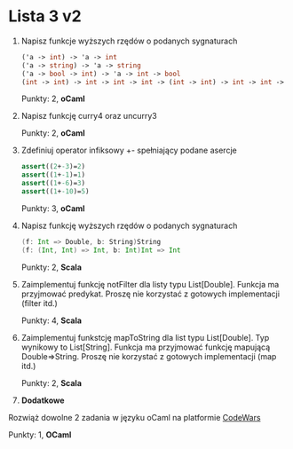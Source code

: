 Lista 3 v2
==========


1. Napisz funkcje wyższych rzędów o podanych sygnaturach
   
   ```ocaml
   ('a -> int) -> 'a -> int
   ('a -> string) -> 'a -> string
   ('a -> bool -> int) -> 'a -> int -> bool
   (int -> int) -> int -> int -> int -> (int -> int) -> int -> int -> int
   ```

   Punkty: 2, **oCaml**

2. Napisz funkcję curry4 oraz uncurry3


   Punkty: 2, **oCaml**

3. Zdefiniuj operator infiksowy +- spełniający podane asercje


   ```ocaml
   assert((2+-3)=2)
   assert((1+-1)=1)
   assert((1+-6)=3)
   assert((1+-10)=5)
   ```

   Punkty: 3, **oCaml**

4. Napisz funkcję wyższych rzędów o podanych sygnaturach

   ```scala
   (f: Int => Double, b: String)String
   (f: (Int, Int) => Int, b: Int)Int => Int
   ```

   Punkty: 2, **Scala**


5. Zaimplementuj funkcję notFilter dla listy typu List[Double].  Funkcja ma przyjmować predykat. Proszę nie korzystać z gotowych implementacji (filter itd.)


   Punkty: 4, **Scala**



6. Zaimplementuj funkstcję mapToString dla list typu List[Double]. Typ wynikowy to List[String]. Funkcja ma przyjmować funkcję mapującą Double=>String.  Proszę nie korzystać z gotowych implementacji (map itd.)


   Punkty: 2, **Scala**


7.  **Dodatkowe**

   Rozwiąż dowolne 2 zadania w języku oCaml na platformie [CodeWars](https://www.codewars.com)

   Punkty: 1, **OCaml**

